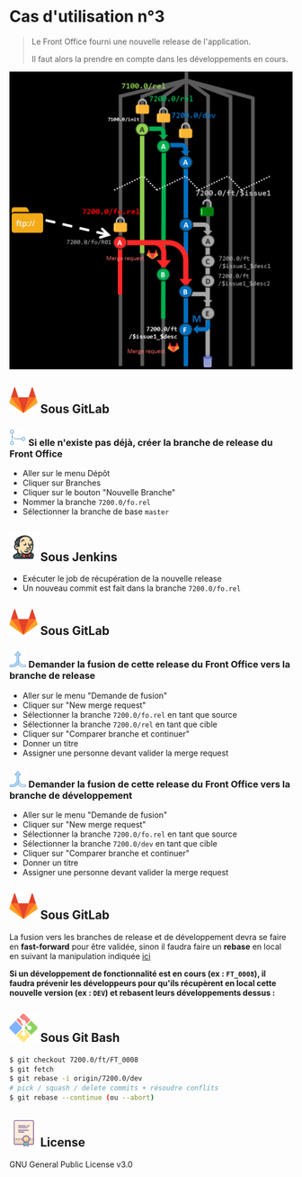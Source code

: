 # Cas d'utilisation n°3

> Le Front Office fourni une nouvelle release de l'application.
>
> Il faut alors la prendre en compte dans les développements en cours.

![](https://github.com/HIMBER/FormationGit/blob/master/Private/Images/UseCase3.png)

## ![](https://github.com/HIMBER/FormationGit/blob/master/Private/Images/GitLab.png) Sous GitLab

### ![](https://github.com/HIMBER/FormationGit/blob/master/Private/Images/MergeS.png) Si elle n'existe pas déjà, créer la branche de release du Front Office
- Aller sur le menu Dépôt
- Cliquer sur Branches
- Cliquer sur le bouton "Nouvelle Branche"
- Nommer la branche `7200.0/fo.rel`
- Sélectionner la branche de base `master`

## ![](https://github.com/HIMBER/FormationGit/blob/master/Private/Images/Jenkins.png) Sous Jenkins
- Exécuter le job de récupération de la nouvelle release
- Un nouveau commit est fait dans la branche `7200.0/fo.rel`

## ![](https://github.com/HIMBER/FormationGit/blob/master/Private/Images/GitLab.png) Sous GitLab

### ![](https://github.com/HIMBER/FormationGit/blob/master/Private/Images/Fusion.png) Demander la fusion de cette release du Front Office vers la branche de release
- Aller sur le menu "Demande de fusion"
- Cliquer sur "New merge request"
- Sélectionner la branche `7200.0/fo.rel` en tant que source
- Sélectionner la branche `7200.0/rel` en tant que cible
- Cliquer sur "Comparer branche et continuer"
- Donner un titre
- Assigner une personne devant valider la merge request

### ![](https://github.com/HIMBER/FormationGit/blob/master/Private/Images/Fusion.png) Demander la fusion de cette release du Front Office vers la branche de développement
- Aller sur le menu "Demande de fusion"
- Cliquer sur "New merge request"
- Sélectionner la branche `7200.0/fo.rel` en tant que source
- Sélectionner la branche `7200.0/dev` en tant que cible
- Cliquer sur "Comparer branche et continuer"
- Donner un titre
- Assigner une personne devant valider la merge request

## ![](https://github.com/HIMBER/FormationGit/blob/master/Private/Images/GitLab.png) Sous GitLab
La fusion vers les branches de release et de développement devra se faire en **fast-forward** pour être validée, sinon il faudra faire un **rebase** en local en suivant la manipulation indiquée [ici](https://github.com/HIMBER/FormationGit/tree/master/UseCases/Cas02#-sous-git-bash-1)

**Si un développement de fonctionnalité est en cours (ex : `FT_0008`), il faudra prévenir les développeurs pour qu'ils récupèrent en local cette nouvelle version (ex : `DEV`) et rebasent leurs développements dessus :**
## ![](https://github.com/HIMBER/FormationGit/blob/master/Private/Images/GitBash.png) Sous Git Bash
```sh
$ git checkout 7200.0/ft/FT_0008
$ git fetch
$ git rebase -i origin/7200.0/dev
# pick / squash / delete commits + résoudre conflits
$ git rebase --continue (ou --abort)
```

![](https://github.com/HIMBER/FormationGit/blob/master/Private/Images/Licence.png) License
----

GNU General Public License v3.0
